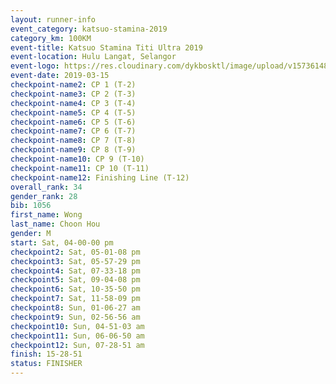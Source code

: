 ```yaml
--- 
layout: runner-info 
event_category: katsuo-stamina-2019 
category_km: 100KM 
event-title: Katsuo Stamina Titi Ultra 2019 
event-location: Hulu Langat, Selangor 
event-logo: https://res.cloudinary.com/dykbosktl/image/upload/v1573614825/Logo/Logo_p7ft6n.png 
event-date: 2019-03-15 
checkpoint-name2: CP 1 (T-2) 
checkpoint-name3: CP 2 (T-3) 
checkpoint-name4: CP 3 (T-4) 
checkpoint-name5: CP 4 (T-5) 
checkpoint-name6: CP 5 (T-6) 
checkpoint-name7: CP 6 (T-7) 
checkpoint-name8: CP 7 (T-8) 
checkpoint-name9: CP 8 (T-9) 
checkpoint-name10: CP 9 (T-10) 
checkpoint-name11: CP 10 (T-11) 
checkpoint-name12: Finishing Line (T-12) 
overall_rank: 34
gender_rank: 28
bib: 1056
first_name: Wong
last_name: Choon Hou
gender: M
start: Sat, 04-00-00 pm
checkpoint2: Sat, 05-01-08 pm
checkpoint3: Sat, 05-57-29 pm
checkpoint4: Sat, 07-33-18 pm
checkpoint5: Sat, 09-04-08 pm
checkpoint6: Sat, 10-35-50 pm
checkpoint7: Sat, 11-58-09 pm
checkpoint8: Sun, 01-06-27 am
checkpoint9: Sun, 02-56-56 am
checkpoint10: Sun, 04-51-03 am
checkpoint11: Sun, 06-06-50 am
checkpoint12: Sun, 07-28-51 am
finish: 15-28-51
status: FINISHER
--- 
```


